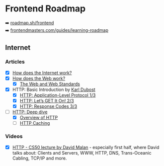 # Frontend Roadmap

➡️ [roadmap.sh/frontend](https://roadmap.sh/frontend)\
➡️ [frontendmasters.com/guides/learning-roadmap](https://frontendmasters.com/guides/learning-roadmap)

## Internet

### Articles
- [x] [How does the Internet work?](https://developer.mozilla.org/en-US/docs/Learn/Common_questions/How_does_the_Internet_work)
- [x] [How does the Web work?](https://developer.mozilla.org/en-US/docs/Learn/Getting_started_with_the_web/How_the_Web_works)
  - [x] [The Web and Web Standards](https://developer.mozilla.org/en-US/docs/Learn/Getting_started_with_the_web/The_web_and_web_standards)
- [x] HTTP: Basic Introduction by [Karl Dubost](https://dev.opera.com/authors/karl-dubost/)
  - [x] [HTTP: Application-Level Protocol 1/3](https://dev.opera.com/articles/http-basic-introduction/)
  - [x] [HTTP: Let’s GET It On! 2/3](https://dev.opera.com/articles/http-lets-get-it-on/)
  - [x] [HTTP: Response Codes 3/3](https://dev.opera.com/articles/http-lets-get-it-on/)
- [ ] [HTTP: Deep dive](https://developer.mozilla.org/en-US/docs/Web/HTTP)
  - [x] [Overview of HTTP](https://developer.mozilla.org/en-US/docs/Web/HTTP/Overview)
  - [ ] [HTTP Caching](https://developer.mozilla.org/en-US/docs/Web/HTTP/Caching)

### Videos
- [x] [HTTP - CS50 lecture by David Malan](https://www.youtube.com/watch?v=PUPDGbnpSjw&t=2836s) - especially first half, where David talks about: Clients and Servers, WWW, HTTP, DNS, Trans-Oceanic Cabling, TCP/IP and more.
